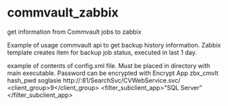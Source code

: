 # commvault_zabbix
get information from Commvault jobs to zabbix

Example of usage commvault api to get backup history information.
Zabbix template creates item for backup job status, executed in last 1 day.


example of contents of config.xml file. Must be placed in directory with main executable.
Password can be encrypted with Encrypt App
<login>
<user>zbx_cmvlt</user>
<pwd>hash_pwd</pwd>
<domain>soglasie</domain>
<url>http://<serverCMVLT>:81/SearchSvc/CVWebService.svc/</url>
<client_group>9</client_group>
<filter_subclient_app>"SQL Server"</filter_subclient_app>
</login>
